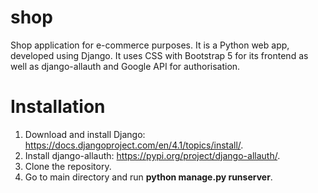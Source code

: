 # shop
Shop application for e-commerce purposes.
It is a Python web app, developed using Django.
It uses CSS with Bootstrap 5 for its frontend as well as django-allauth and Google API for authorisation.

# Installation
1. Download and install Django: https://docs.djangoproject.com/en/4.1/topics/install/.
2. Install django-allauth: https://pypi.org/project/django-allauth/.
3. Clone the repository.
4. Go to main directory and run **python manage.py runserver**.
